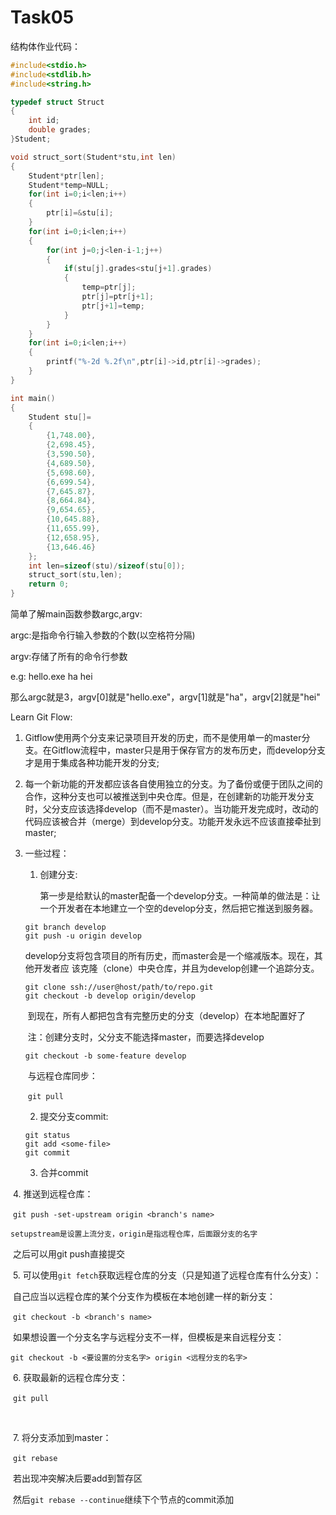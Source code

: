 # Task05

结构体作业代码：

```c
#include<stdio.h>
#include<stdlib.h>
#include<string.h>

typedef struct Struct
{
	int id;
	double grades;
}Student;

void struct_sort(Student*stu,int len)
{
	Student*ptr[len];
	Student*temp=NULL;
	for(int i=0;i<len;i++)
	{
		ptr[i]=&stu[i];
	}
	for(int i=0;i<len;i++)
	{
		for(int j=0;j<len-i-1;j++)
		{
			if(stu[j].grades<stu[j+1].grades)
			{
				temp=ptr[j];
				ptr[j]=ptr[j+1];
				ptr[j+1]=temp;
			}
		}
	}
	for(int i=0;i<len;i++)
	{
		printf("%-2d %.2f\n",ptr[i]->id,ptr[i]->grades);
	}
}

int main()
{
	Student stu[]=
	{
		{1,748.00},
		{2,698.45},
		{3,590.50},
		{4,689.50},
		{5,698.60},
		{6,699.54},
		{7,645.87},
		{8,664.84},
		{9,654.65},
		{10,645.88},
		{11,655.99},
		{12,658.95},
		{13,646.46}
	};
	int len=sizeof(stu)/sizeof(stu[0]);
	struct_sort(stu,len);
	return 0;	
}
```



简单了解main函数参数argc,argv:

argc:是指命令行输入参数的个数(以空格符分隔)

argv:存储了所有的命令行参数

e.g:   hello.exe ha hei

​		那么argc就是3，argv[0]就是"hello.exe"，argv[1]就是"ha"，argv[2]就是"hei"



Learn Git Flow:

1. Gitflow使用两个分支来记录项目开发的历史，而不是使用单一的master分支。在Gitflow流程中，master只是用于保存官方的发布历史，而develop分支才是用于集成各种功能开发的分支;

2. 每一个新功能的开发都应该各自使用独立的分支。为了备份或便于团队之间的合作，这种分支也可以被推送到中央仓库。但是，在创建新的功能开发分支时，父分支应该选择develop（而不是master）。当功能开发完成时，改动的代码应该被合并（merge）到develop分支。功能开发永远不应该直接牵扯到master;

3. 一些过程：

   1. 创建分支:

      第一步是给默认的master配备一个develop分支。一种简单的做法是：让一个开发者在本地建立一个空的develop分支，然后把它推送到服务器。

   ```
   git branch develop
   git push -u origin develop
   ```

   ​		develop分支将包含项目的所有历史，而master会是一个缩减版本。现在，其他开发者应		该克隆（clone）中央仓库，并且为develop创建一个追踪分支。

   ```
   git clone ssh://user@host/path/to/repo.git
   git checkout -b develop origin/develop
   ```

   ​		到现在，所有人都把包含有完整历史的分支（develop）在本地配置好了

   ​		注：创建分支时，父分支不能选择master，而要选择develop

   ```
   git checkout -b some-feature develop
   ```

   ​		与远程仓库同步：

   ​		```git pull```

   

   2. 提交分支commit:

   ```
   git status
   git add <some-file>
   git commit
   ```

   

   3. 合并commit



​		  4. 推送到远程仓库：

​			``git push -set-upstream origin <branch's name>``

​		``setupstream是设置上流分支，origin是指远程仓库，后面跟分支的名字``

​			之后可以用git push直接提交



​	  	5. 可以使用`git fetch`获取远程仓库的分支（只是知道了远程仓库有什么分支）：

​		       自己应当以远程仓库的某个分支作为模板在本地创建一样的新分支：

​				`git checkout -b <branch's name>`

​			    如果想设置一个分支名字与远程分支不一样，但模板是来自远程分支：

​				`git checkout -b <要设置的分支名字> origin <远程分支的名字>`



​		  6. 获取最新的远程仓库分支：

​			`git pull`

​			

​		  7. 将分支添加到master：

​			`git rebase`

​			若出现冲突解决后要add到暂存区

​			然后`git rebase --continue`继续下个节点的commit添加



